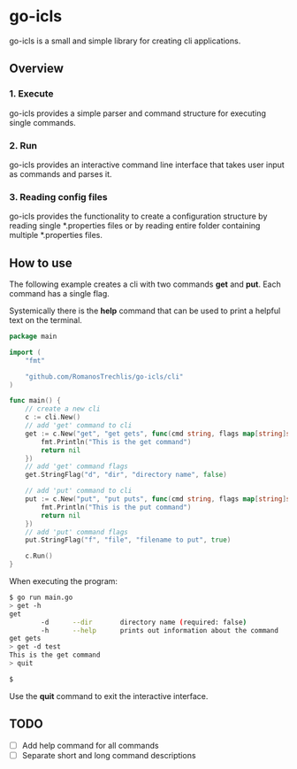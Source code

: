 # go-icls
go-icls is a small and simple library for creating cli applications.

## Overview

### 1. Execute
go-icls provides a simple parser and command structure for executing single commands.

### 2. Run
go-icls provides an interactive command line interface that takes user input as commands and parses it.

### 3. Reading config files
go-icls provides the functionality to create a configuration structure by reading single *.properties files 
or by reading entire folder containing multiple *.properties files.

## How to use
The following example creates a cli with two commands **get** and **put**. Each command has a single flag.

Systemically there is the **help** command that can be used to print a helpful text on the terminal.

```go
package main

import (
	"fmt"

	"github.com/RomanosTrechlis/go-icls/cli"
)

func main() {
	// create a new cli
	c := cli.New()
	// add 'get' command to cli
	get := c.New("get", "get gets", func(cmd string, flags map[string]string) error {
		fmt.Println("This is the get command")
		return nil
	})
	// add 'get' command flags
	get.StringFlag("d", "dir", "directory name", false)

	// add 'put' command to cli
	put := c.New("put", "put puts", func(cmd string, flags map[string]string) error {
		fmt.Println("This is the put command")
		return nil
	})
	// add 'put' command flags
	put.StringFlag("f", "file", "filename to put", true)

	c.Run()
}
```

When executing the program:
```bash
$ go run main.go
> get -h
get
        -d      --dir       directory name (required: false)
        -h      --help      prints out information about the command
get gets
> get -d test
This is the get command
> quit

$
```

Use the **quit** command to exit the interactive interface.

## TODO

- [ ] Add help command for all commands
- [ ] Separate short and long command descriptions
